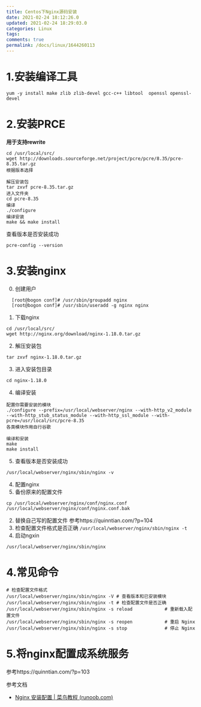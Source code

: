 ```yaml
---
title: Centos下Nginx源码安装
date: 2021-02-24 18:12:26.0
updated: 2021-02-24 18:29:03.0
categories: Linux
tags: 
comments: true
permalink: /docs/linux/1644260113
---
```


# 1.安装编译工具
```
yum -y install make zlib zlib-devel gcc-c++ libtool  openssl openssl-devel
```
# 2.安装PRCE
**用于支持rewrite**
```
cd /usr/local/src/
wget http://downloads.sourceforge.net/project/pcre/pcre/8.35/pcre-8.35.tar.gz
根据版本选择
```
```
解压安装包
tar zxvf pcre-8.35.tar.gz
进入文件夹
cd pcre-8.35
编译
./configure
编译安装
make && make install
```
查看版本是否安装成功
```
pcre-config --version
```
# 3.安装nginx

0. 创建用户

 ```
   [root@bogon conf]# /usr/sbin/groupadd nginx
   [root@bogon conf]# /usr/sbin/useradd -g nginx nginx
 ```

   

1. 下载nginx
```
cd /usr/local/src/
wget http://nginx.org/download/nginx-1.18.0.tar.gz
```
2. 解压安装包
```
tar zxvf nginx-1.18.0.tar.gz
```
3. 进入安装包目录
```
cd nginx-1.18.0
```
4. 编译安装
```
配置你需要安装的模块
./configure --prefix=/usr/local/webserver/nginx --with-http_v2_module --with-http_stub_status_module --with-http_ssl_module --with-pcre=/usr/local/src/pcre-8.35
各类模块作用自行谷歌

编译和安装
make
make install
```
5. 查看版本是否安装成功
```
/usr/local/webserver/nginx/sbin/nginx -v
```
4. 配置nginx
1. 备份原来的配置文件
```
cp /usr/local/webserver/nginx/conf/nginx.conf 
/usr/local/webserver/nginx/conf/nginx.conf.bak
```
2. 替换自己写的配置文件
参考https://quinntian.com/?p=104
3. 检查配置文件格式是否正确
`/usr/local/webserver/nginx/sbin/nginx -t`
4. 启动ngxin
```
/usr/local/webserver/nginx/sbin/nginx
```
# 4.常见命令
```
# 检查配置文件格式
/usr/local/webserver/nginx/sbin/nginx -V # 查看版本和已安装模块
/usr/local/webserver/nginx/sbin/nginx -t # 检查配置文件是否正确
/usr/local/webserver/nginx/sbin/nginx -s reload            # 重新载入配置文件
/usr/local/webserver/nginx/sbin/nginx -s reopen            # 重启 Nginx
/usr/local/webserver/nginx/sbin/nginx -s stop              # 停止 Nginx
```
# 5.将nginx配置成系统服务
参考https://quinntian.com/?p=103



参考文档

- [Nginx 安装配置 | 菜鸟教程 (runoob.com)](https://www.runoob.com/linux/nginx-install-setup.html)